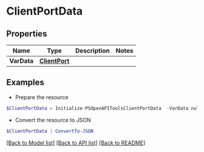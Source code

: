 # ClientPortData
## Properties

Name | Type | Description | Notes
------------ | ------------- | ------------- | -------------
**VarData** | [**ClientPort**](ClientPort.md) |  | 

## Examples

- Prepare the resource
```powershell
$ClientPortData = Initialize-PSOpenAPIToolsClientPortData  -VarData null
```

- Convert the resource to JSON
```powershell
$ClientPortData | ConvertTo-JSON
```

[[Back to Model list]](../README.md#documentation-for-models) [[Back to API list]](../README.md#documentation-for-api-endpoints) [[Back to README]](../README.md)

